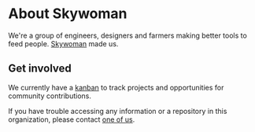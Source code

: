 # About Skywoman
We're a group of engineers, designers and farmers making better tools to feed people. [Skywoman](https://www.patreon.com/skywoman) made us.

## Get involved
We currently have a [kanban](https://github.com/orgs/somethingelse-skywoman/projects/1) to track projects and opportunities for community contributions.

If you have trouble accessing any information or a repository in this organization, please contact [one of us](https://github.com/orgs/somethingelse-skywoman/people?query=role%3Aowner).
